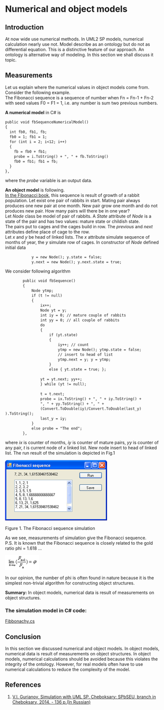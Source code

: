 # Numerical and object models

## Introduction
At now wide use numerical methods. In UML2 SP models, numerical calculation nearly use not. Model describe as an ontology but do not as differential equation. This is a distinctive feature of our approach. An ontology is alternative way of modeling. In this section we shall discuss it topic. 

## Measurements
Let us explain where the numerical values in object models come from. Consider the following example.<br/>
The Fibonacci sequence is a sequence of number when Fn = Fn-1 + Fn-2 with seed values F0 = F1 = 1, 
i.e. any number is sum two previous numbers.<br/>

**A numerical model** in C# is
```
public void fbSequenceNumericalModel()
{
  int fb0, fb1, fb;
  fb0 = 1; fb1 = 1;
  for (int i = 2; i<12; i++) 
  {
    fb = fb0 + fb1;
    probe = i.ToString() + ", " + fb.ToString()
    fb0 = fb1; fb1 = fb;
  }
},
```
where the *probe* variable is an output data.

**An object model** is following.<br/>
[In the Fibonacci book](https://en.wikipedia.org/wiki/Fibonacci_number), this sequence is result of growth of a rabbit population.
Let exist one pair of rabbits in start. Mating pair always produces one new pair at one month.
New pair grow one month and do not produces new pair. How many pairs will there be in one year?<br/>
Let *Node* class be model of pair of rabbits. A *State* attribute of *Node* is a state of the pair and has two values: mature state or childish state.<br/> 
The pairs put to cages and the cages build in row. The *previous* and *next* attributes define place of cage to the row.<br/> 
Let *x* and *y* be head of linked lists. The *x* attribute simulate sequence of months of year, the *y* simulate row of cages.
In constructor of *Node* defined initial data
```
            y = new Node(); y.state = false;
            y.next = new Node(); y.next.state = true;
```
We consider following algorithm
```
        public void fbSequence()
        {
            Node ytmp; 
            if (t != null)
            {
                ix++;
                Node yt = y;
                int iy = 0; // mature couple of rabbits
                int yy = 0; // all couple of rabbits
                do
                {
                    if (yt.state)
                    {
                        iy++; // count
                        ytmp = new Node(); ytmp.state = false;
                        // insert to head of list
                        ytmp.next = y; y = ytmp;
                    }
                    else { yt.state = true; };

                yt = yt.next; yy++;
                } while (yt != null);

                t = t.next;
                probe = ix.ToString() + ", " + iy.ToString() + 
                ", " + yy.ToString() + ", " + 
                (Convert.ToDouble(iy)/Convert.ToDouble(last_y) ).ToString();
                last_y = iy;
            }
            else probe = "The end";
        },
```
where *ix* is counter of months, *iy* is counter of mature pairs, *yy* is counter of any pair, *t* is current node 
of *x* linked list. New node insert to head of linked list.
The run result of the simulation is depicted in Fig.1
<p><img src="Fibonacci.png" alt="" /></p>
Figure 1. The Fibonacci sequence simulation<br>

As we see, measurements of simulation give the Fibonacci sequence.<br/>
P.S. It is known that the Fibonacci sequence is closely related to the gold ratio phi = 1.618 …
<p><img src="formula.png" alt="" /></p>
In our opinion, the number of phi is often found in nature because it is the simplest non-trivial algorithm for constructing object structures.

**Summary:** In object models, numerical data is result of measurements on object structures.

### The simulation model in C# code:  
[Fibbonachy.cs](https://github.com/vgurianov/uml-sp/blob/master/examples/function/Fibbonachy.cs) 

## Conclusion
In this section we discussed numerical and object models. In object models, numerical data is result of measurements  on object structures. In object models, numerical calculations should be avoided because this violates the integrity of the ontology. However, for real models often have to use numerical calculations to reduce the complexity of the model. 

## References
1.	[V.I. Gurianov, Simulation with UML SP. Cheboksary: SPbSEU, branch in Cheboksary, 2014. - 136 p.(In Russian)](http://simulation.su/static/en-books.html)
